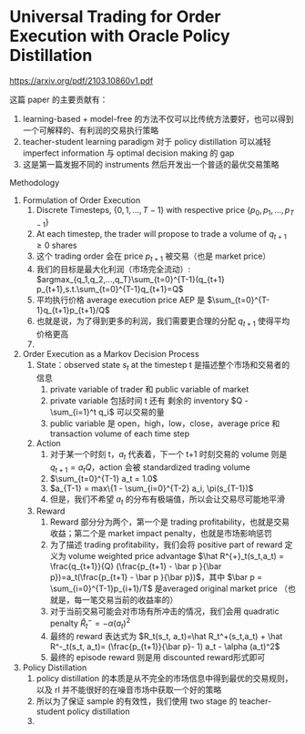 # Universal Trading for Order Execution with Oracle Policy Distillation

https://arxiv.org/pdf/2103.10860v1.pdf

这篇 paper 的主要贡献有：
1. learning-based + model-free 的方法不仅可以比传统方法要好，也可以得到一个可解释的、有利润的交易执行策略
2. teacher-student learning paradigm 对于 policy distillation 可以减轻 imperfect information 与 optimal decision making 的 gap
3. 这是第一篇发掘不同的 instruments 然后开发出一个普适的最优交易策略

Methodology
1. Formulation of Order Execution
    1. Discrete Timesteps, $\{0,1,...,T-1\}$ with respective price $\{p_0, p_1, ..., p_{T-1}\}$
    2. At each timestep, the trader will propose to trade a volume of $q_{t+1} \geq 0$ shares
    3. 这个 trading order 会在 price $p_{t+1}$ 被交易（也是 market price）
    4. 我们的目标是最大化利润（市场完全流动）: $argmax_{q_1,q_2,...,q_T}\sum_{t=0}^{T-1}(q_{t+1} p_{t+1},s.t.\sum_{t=0}^{T-1}q_{t+1}=Q$
    5. 平均执行价格 average execution price AEP 是 $\sum_{t=0}^{T-1}q_{t+1}p_{t+1}/Q$
    6. 也就是说，为了得到更多的利润，我们需要更合理的分配 $q_{t+1}$ 使得平均价格更高
    7. 
2. Order Execution as a Markov Decision Process
    1. State：observed state $s_t$ at the timestep t 是描述整个市场和交易者的信息
        1. private variable of trader 和 public variable of market
        2. private variable 包括时间 t 还有 剩余的 inventory $Q - \sum_{i=1}^t q_i$ 可以交易的量
        3. public variable 是 open，high，low，close，average price 和 transaction volume of each time step
    2. Action
        1. 对于某一个时刻 t，$a_t$ 代表着，下一个 t+1 时刻交易的 volume 则是 $q_{t+1} = a_t Q$，action 会被 standardized trading volume
        2. $\sum_{t=0}^{T-1} a_t = 1.0$
        3. $a_{T-1} = max\{1 - \sum_{i=0}^{T-2} a_i, \pi(s_{T-1})$
        4. 但是，我们不希望 $a_t$ 的分布有极端值，所以会让交易尽可能地平滑
    3. Reward
        1. Reward 部分分为两个，第一个是 trading profitability，也就是交易收益；第二个是 market impact penalty，也就是市场影响惩罚
        2. 为了描述 trading profitability，我们会将 positive part of reward 定义为 volume weighted price advantage $\hat R^{+}_t(s_t,a_t) = \frac{q_{t+1}}{Q} (\frac{p_{t+1} - \bar p }{\bar p})=a_t(\frac{p_{t+1} - \bar p }{\bar p})$，其中 $\bar p = \sum_{i=0}^{T-1}p_{i+1}/T$ 是averaged original market price （也就是，每一笔交易当前的收益率的）
        3. 对于当前交易可能会对市场有所冲击的情况，我们会用 quadratic penalty $\hat R^-_t=-\alpha (a_t)^2$
        4. 最终的 reward 表达式为 $R_t(s_t, a_t)=\hat R_t^+(s_t,a_t) + \hat R^-_t(s_t, a_t)= (\frac{p_{t+1}}{\bar p}- 1) a_t - \alpha (a_t)^2$
        5. 最终的 episode reward 则是用 discounted reward形式即可
3. Policy Distillation
    1. policy distillation 的本质是从不完全的市场信息中得到最优的交易规则，以及 rl 并不能很好的在噪音市场中获取一个好的策略
    2. 所以为了保证 sample 的有效性，我们使用 two stage 的 teacher-student policy distillation
    3. 


